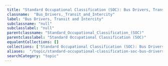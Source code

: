 ```yaml
--- 
 title: "Standard Occupational Classification (SOC): Bus Drivers, Transit and Intercity" 
 classname:  "Bus_Drivers,_Transit_and_Intercity" 
 label: "Bus Drivers, Transit and Intercity" 
 subclassname: "null" 
 subclasslabel: "null" 
 parentclassname: "Standard_Occupational_Classification_(SOC)" 
 parentclasslabel: "Standard Occupational Classification (SOC)" 
 equalentCollections: [] 
 collections: ['Standard Occupational Classification (SOC): Bus Drivers, Transit and Intercity']
 aliases:  "/topic/standard-occupational-classification-soc-bus-drivers-transit-and-intercity"  
 searchCategory: "topic" 
---
```

